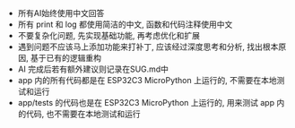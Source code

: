 - 所有AI始终使用中文回答
- 所有 print 和 log 都使用简洁的中文,  函数和代码注释使用中文
- 不要复杂化问题, 先实现基础功能, 再考虑优化和扩展
- 遇到问题不应该马上添加功能来打补丁, 应该经过深度思考和分析,  找出根本原因,  基于已有的逻辑重构
- AI 完成后若有额外建议则记录在SUG.md中
- app 内的所有代码都是在 ESP32C3 MicroPython 上运行的, 不需要在本地测试和运行
- app/tests 的代码也是在 ESP32C3 MicroPython 上运行的,  用来测试 app 内的代码, 也不需要在本地测试和运行